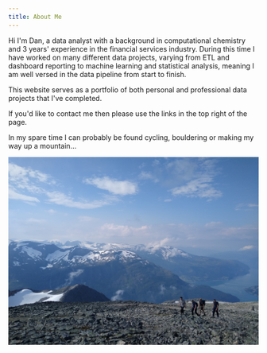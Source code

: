 ```yaml
---
title: About Me
---
```


Hi I'm Dan, a data analyst with a background in computational chemistry and 3 years' experience in the financial services industry. During this time I have worked on many different data projects, varying from ETL and dashboard reporting to machine learning and statistical analysis, meaning I am well versed in the data pipeline from start to finish.

This website serves as a portfolio of both personal and professional data projects that I've completed.

If you'd like to contact me then please use the links in the top right of the page.

In my spare time I can probably be found cycling, bouldering or making my way up a mountain...

![Cover Photo](./images/cover.jpg)